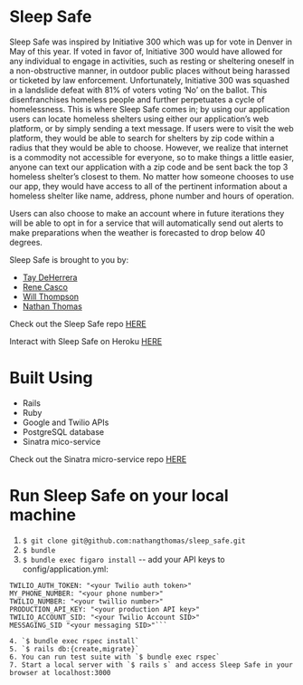# Sleep Safe

Sleep Safe was inspired by Initiative 300 which was up for vote in Denver in May of this year. If voted in favor of, Initiative 300 would have allowed for any individual to engage in activities, such as resting or sheltering oneself in a non-obstructive manner, in outdoor public places without being harassed or ticketed by law enforcement. Unfortunately, Initiative 300 was squashed in a landslide defeat with 81% of voters voting ‘No’ on the ballot. This disenfranchises homeless people and further perpetuates a cycle of homelessness. This is where Sleep Safe comes in; by using our application users can locate homeless shelters using either our application’s web platform, or by simply sending a text message. If users were to visit the web platform, they would be able to search for shelters by zip code within a radius that they would be able to choose. However, we realize that internet is a commodity not accessible for everyone, so to make things a little easier, anyone can text our application with a zip code and be sent back the top 3 homeless shelter’s closest to them. No matter how someone chooses to use our app, they would have access to all of the pertinent information about a homeless shelter like name, address, phone number and hours of operation.

Users can also choose to make an account where in future iterations they will be able to opt in for a service that will automatically send out alerts to make preparations when the weather is forecasted to drop below 40 degrees.  

Sleep Safe is brought to you by:
- [Tay DeHerrera](https://alumni.turing.io/alumni/taylor-deherrera)
- [Rene Casco](https://alumni.turing.io/alumni/rene-casco)
- [Will Thompson](https://alumni.turing.io/alumni/will-thompsonWill)
- [Nathan Thomas](https://alumni.turing.io/alumni/nathan-thomas)

Check out the Sleep Safe repo [HERE](https://github.com/nathangthomas/sleep_safe)

Interact with Sleep Safe on Heroku [HERE](https://intense-garden-55018.herokuapp.com/)

# Built Using
- Rails
- Ruby
- Google and Twilio APIs
- PostgreSQL database
- Sinatra mico-service

Check out the Sinatra micro-service repo [HERE](https://github.com/wthompson92/twilio)

# Run Sleep Safe on your local machine
1. `$ git clone git@github.com:nathangthomas/sleep_safe.git`
2. `$ bundle`
3. `$ bundle exec figaro install` -- add your API keys to config/application.yml:

```GOOGLE_PLACES_API_KEY: "<your Google Places API key>"
TWILIO_AUTH_TOKEN: "<your Twilio auth token>"
MY_PHONE_NUMBER: "<your phone number>"
TWILIO_NUMBER: "<your twillio number>"
PRODUCTION_API_KEY: "<your production API key>"
TWILIO_ACCOUNT_SID: "<your Twilio Account SID>"
MESSAGING_SID "<your messaging SID>"```

4. `$ bundle exec rspec install`
5. `$ rails db:{create,migrate}`
6. You can run test suite with `$ bundle exec rspec`
7. Start a local server with `$ rails s` and access Sleep Safe in your browser at localhost:3000
